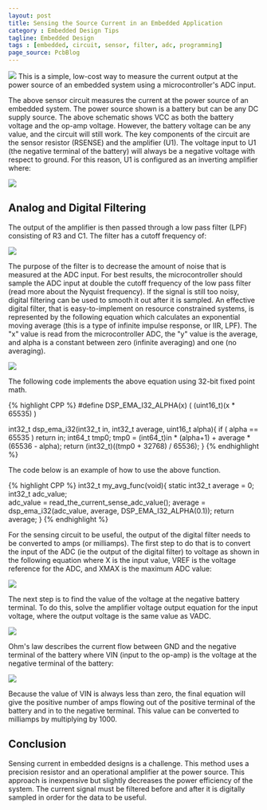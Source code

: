 ```yaml
---
layout: post
title: Sensing the Source Current in an Embedded Application
category : Embedded Design Tips
tagline: Embedded Design
tags : [embedded, circuit, sensor, filter, adc, programming]
page_source: PcbBlog
---
```


<img class="post_image" src="{{ BASE_PATH }}/images/currentsense.svg" />
This is a simple, low-cost way to measure the current output at the power
source of an embedded system using a microcontroller's ADC input.

The above sensor circuit measures the current at the power source of an embedded system.  The power source shown is a battery but can be any DC supply source.  The above schematic shows VCC as both the battery voltage and the op-amp voltage.  However, the battery voltage can be any value, and the circuit will still work.  The key components of the circuit are the sensor resistor (RSENSE) and the amplifier (U1).  The voltage input to U1 (the negative terminal of the battery) will always be a negative voltage with respect to ground.  For this reason, U1 is configured as an inverting amplifier where:

<img class="post_equation" src="{{ BASE_PATH }}/images/current-sense-formula1.svg" />

## Analog and Digital Filtering

The output of the amplifier is then passed through a low pass filter (LPF) consisting
of R3 and C1.  The filter has a cutoff frequency of:

<img class="post_equation" src="{{ BASE_PATH }}/images/current-sense-formula2.svg" />

The purpose of the filter is to decrease the amount of noise that is measured at
the ADC input.  For best results, the microcontroller should sample the ADC input
at double the cutoff frequency of the low pass filter (read more about the Nyquist
frequency).  If the signal is still too noisy, digital filtering can be used to
smooth it out after it is sampled.  An effective digital filter, that is
easy-to-implement on resource constrained systems, is represented by the following
equation which calculates an exponential moving average (this is a type of
infinite impulse response, or IIR, LPF).  The "x" value is read from the
microcontroller ADC, the "y" value is the average, and alpha is a constant
between zero (infinite averaging) and one (no averaging).

<img class="post_equation" src="{{ BASE_PATH }}/images/filter-formula2.svg" />

The following code implements the above equation using 32-bit fixed point math.

{% highlight CPP %}
#define DSP_EMA_I32_ALPHA(x) ( (uint16_t)(x * 65535) )

int32_t dsp_ema_i32(int32_t in, int32_t average, uint16_t alpha){
  if ( alpha == 65535 ) return in;
  int64_t tmp0;
  tmp0 = (int64_t)in * (alpha+1) + average * (65536 - alpha);
  return (int32_t)((tmp0 + 32768) / 65536);
}
{% endhighlight %}

The code below is an example of how to use the above function.

{% highlight CPP %}
int32_t my_avg_func(void){
     static int32_t average = 0;
     int32_t adc_value;    
     adc_value = read_the_current_sense_adc_value();
     average = dsp_ema_i32(adc_value, average, DSP_EMA_I32_ALPHA(0.1));
     return average;
}
{% endhighlight %}

For the sensing circuit to be useful, the output of the digital filter needs to be
converted to amps (or milliamps).  The first step to do that is to convert the
input of the ADC (ie the output of the digital filter) to voltage as shown in
the following equation where X is the input value, VREF is the voltage reference
for the ADC, and XMAX is the maximum ADC value:

<img class="post_equation" src="{{ BASE_PATH }}/images/current-sense-formula3.svg" />

The next step is to find the value of the voltage at the negative battery
terminal.  To do this, solve the amplifier voltage output equation for the
input voltage, where the output voltage is the same value as VADC.

<img class="post_equation" src="{{ BASE_PATH }}/images/current-sense-formula4.svg" />

Ohm's law describes the current flow between GND and the negative terminal
of the battery where VIN (input to the op-amp) is the voltage at the negative
terminal of the battery:

<img class="post_equation" src="{{ BASE_PATH }}/images/current-sense-formula5.svg" />

Because the value of VIN is always less than zero, the final equation will
give the positive number of amps flowing out of the positive terminal of the
battery and in to the negative terminal.  This value can be converted to
milliamps by multiplying by 1000.

## Conclusion

Sensing current in embedded designs is a challenge.  This method uses a precision
resistor and an operational amplifier at the power source.  This approach is
inexpensive but slightly decreases the power efficiency of the system.  The current
signal must be filtered before and after it is digitally sampled in order for the
data to be useful.
